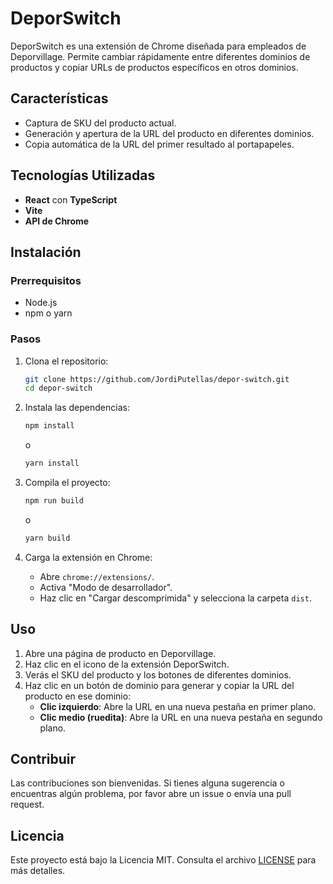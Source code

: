# DeporSwitch

DeporSwitch es una extensión de Chrome diseñada para empleados de Deporvillage. Permite cambiar rápidamente entre diferentes dominios de productos y copiar URLs de productos específicos en otros dominios.

## Características

- Captura de SKU del producto actual.
- Generación y apertura de la URL del producto en diferentes dominios.
- Copia automática de la URL del primer resultado al portapapeles.

## Tecnologías Utilizadas

- **React** con **TypeScript**
- **Vite**
- **API de Chrome**

## Instalación

### Prerrequisitos

- Node.js
- npm o yarn

### Pasos

1. Clona el repositorio:

   ```bash
   git clone https://github.com/JordiPutellas/depor-switch.git
   cd depor-switch
   ```

2. Instala las dependencias:

   ```bash
   npm install
   ```

   o

   ```bash
   yarn install
   ```

3. Compila el proyecto:

   ```bash
   npm run build
   ```

   o

   ```bash
   yarn build
   ```

4. Carga la extensión en Chrome:
   - Abre `chrome://extensions/`.
   - Activa "Modo de desarrollador".
   - Haz clic en "Cargar descomprimida" y selecciona la carpeta `dist`.

## Uso

1. Abre una página de producto en Deporvillage.
2. Haz clic en el icono de la extensión DeporSwitch.
3. Verás el SKU del producto y los botones de diferentes dominios.
4. Haz clic en un botón de dominio para generar y copiar la URL del producto en ese dominio:
   - **Clic izquierdo**: Abre la URL en una nueva pestaña en primer plano.
   - **Clic medio (ruedita)**: Abre la URL en una nueva pestaña en segundo plano.

## Contribuir

Las contribuciones son bienvenidas. Si tienes alguna sugerencia o encuentras algún problema, por favor abre un issue o envía una pull request.

## Licencia

Este proyecto está bajo la Licencia MIT. Consulta el archivo [LICENSE](LICENSE) para más detalles.

